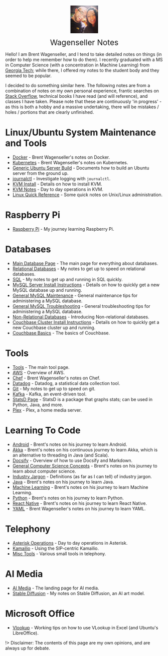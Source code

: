 <img
    src="./images/BrentAndMandi.jpg"
    width="88"
    style="display: block; width: 88px; margin: auto; margin-bottom: 1em"
/><span style="display: block; text-align: center; font-size: 1.75em;"> Wagenseller Notes </span>

Hello! I am Brent Wagenseller, and I tend to take detailed notes on things (in order to help me remember how to do them). I recently graduated with a MS in Computer Science (with a concentration in Machine Learning) from [Georgia Tech](https://www.omscs.gatech.edu/); while there, I offered my notes to the student body and they seemed to be popular. 

I decided to do something similar here. The following notes are from a combination of notes on my own personal experience, frantic searches on [Stack Overflow](https://stackoverflow.com/), technical books I have read (and will reference), and classes I have taken. Please note that these are continuously 'in progress' - as this is both a hobby and a massive undertaking, there will be mistakes / holes / portions that are clearly unfinished.

# Linux/Ubuntu System Maintenance and Tools  
- [Docker](/operating_systems/docker/) - Brent Wagenseller's notes on Docker.  
- [Kubernetes](/operating_systems/kubernetes/) - Brent Wagenseller's notes on Kubernetes.  
- [Generic Ubuntu Server Build](/operating_systems/ubuntu/server_build) - Documents how to build an Ubuntu server from the ground up.
- [journalctl](/operating_systems/ubuntu/package_operations/journalctl) - Investigate logging with `journalctl`.
- [KVM Install](/operating_systems/ubuntu/package_install/kvm_install) - Details on how to install KVM.
- [KVM Notes](/operating_systems/ubuntu/package_operations/kvm_notes) - Day to day operations in KVM.
- [Linux Quick Reference](/operating_systems/ubuntu/linux_notes) - Some quick notes on Unix/Linux administration.


# Raspberry Pi
- [Raspberry Pi](/operating_systems/raspberry_pi/) - My journey learning Raspberry Pi.

# Databases
- [Main Database Page](/databases/) - The main page for everything about databases.  
- [Relational Databases](/databases/relational_databases/) - My notes to get up to speed on relational databases. 
- [SQL](/databases/relational_databases/sql) - My notes to get up and running in SQL quickly. 
- [MySQL Server Install Instructions](/databases/mysql/mysql_install) - Details on how to quickly get a new MySQL database up and running.
- [General MySQL Maintenance](/databases/mysql/mysql_maintenance) - General maintenance tips for administering a MySQL database.
- [General MySQL Troubleshooting](/databases/mysql/mysql_troubleshooting) - General troubleshooting tips for administering a MySQL database.
- [Non-Relational Databases](/databases/nonrelational_databases/nonrelational_databases) - Introducing Non-relational databases.  
- [Couchbase Cluster Install Instructions](/databases/couchbase/couchbase_install) - Details on how to quickly get a new Couchbase cluster up and running.  
- [Couchbase Basics](/databases/couchbase/couchbase_basics) - The basics of Couchbase.  

# Tools  
- [Tools](/tools/) - The main tool page.  
- [AWS](/tools/aws/) - Overview of AWS.   
- [Chef](/tools/chef/) - Brent Wagenseller's notes on Chef.  
- [Datadog](/tools/datadog/) - Datadog, a statistical data collection tool.  
- [Git](/learn_to_code/git/) - My notes to get up to speed on git. 
- [Kafka](/tools/kafka/) - Kafka, an event-driven tool.  
- [StatsD Page](/learn_to_code/statsd/) - StatsD is a package that graphs stats; can be used in Python, Java, and more.  
- [Plex](/tools/plex/) - Plex, a home media server.  

# Learning To Code
- [Android](/learn_to_code/android/) - Brent's notes on his journey to learn Android.  
- [Akka](/learn_to_code/java/akka/) - Brent's notes on his continuous journey to learn Akka, which is an alternative to threading in Java (and Scala).
- [Docsify](/learn_to_code/docsify/) - Overview of how to use Docsify and Markdown. 
- [General Computer Science Concepts](/learn_to_code/computer_science_concepts) - Brent's notes on his journey to learn about computer science.
- [Industry Jargon](/learn_to_code/industry_jargon) - Definitions (as far as I can tell) of industry jargon.
- [Java](/learn_to_code/java/) - Brent's notes on his journey to learn Java.
- [Machine Learning](/learn_to_code/machine_learning/) - Brent's notes on his journey to learn Machine Learning.
- [Python](/learn_to_code/python/) - Brent's notes on his journey to learn Python.  
- [React Native](/learn_to_code/android/react_native/) - Brent's notes on his journey to learn React Native.  
- [YAML](/learn_to_code/yaml) - Brent Wagenseller's notes on his journey to learn YAML.  

# Telephony
- [Asterisk Operations](/telephony/asterisk) - Day to day operations in Asterisk.  
- [Kamailio](/telephony/kamailio/) - Using the SIP-centric Kamailio.  
- [Misc Tools](/telephony/misc_tools) - Various small tools in telephony.  

# AI Media  
- [AI Media](/ai_media/) - The landing page for AI media.  
- [Stable Diffusion](/ai_media/stable_diffusion/) - My notes on Stable Diffusion, an AI art model.  

# Microsoft Office
- [Vlookup](/office/excel_vlookup) - Working tips on how to use VLookup in Excel (and Ubuntu's LibreOffice).

!> Disclaimer: The contents of this page are my own opinions, and are always up for debate.